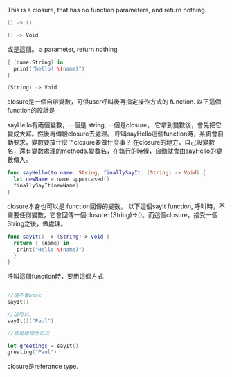 

This is a closure, that has no function parameters, and return nothing.

```swift
() -> ()

() -> Void

```

或是這個。 a  parameter, return nothing


```swift
{ (name:String) in
  print("hello! \(name)")
}

(String) -> Void

```

closure是一個自帶變數，可供user呼叫後再指定操作方式的 function.
以下這個function的設計是

sayHello有兩個變數，一個是 string, 一個是closure。 它拿到變數後，會先把它變成大寫。然後再傳給closure去處理。
呼叫sayHello這個function時，系統會自動要求，變數要放什麼？closure要做什麼事？
在closure的地方，自己設變數名，還有變數處理的methods.變數名，在執行的時候，自動就會由sayHello的變數傳入。

```swift
func sayHello(to name: String, finallySayIt: (String) -> Void) {
  let newName = name.uppercased()
  finallySayIt(newName)
}
```

closure本身也可以是 function回傳的變數。
以下這個sayIt function, 呼叫時，不需要任何變數，它會回傳一個closure: (String)->()。而這個closure，接受一個String之後，做處理。

```swift
func sayIt() -> (String)-> Void {
  return { (name) in
   print("Hello \(name)")
  }
}
```

呼叫這個function時，要用這個方式

```swift

//這不會work
sayIt()

//這可以。
sayIt()("Paul")

//或是這樣也可以

let greetings = sayIt()
greeting("Paul")


```


closure是referance type.





